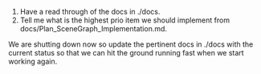 1. Have a read through of the docs in ./docs.
2. Tell me what is the highest prio item we should implement from docs/Plan_SceneGraph_Implementation.md.

We are shutting down now so update the pertinent docs in ./docs with the current status so that we can hit the ground running fast when we start working again.